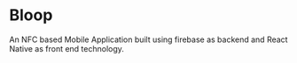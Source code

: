# Bloop
An NFC based Mobile Application built using firebase as backend and React Native as front end technology. 
